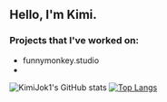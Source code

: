 ## Hello, I'm Kimi.

### Projects that I've worked on:
* funnymonkey.studio
* 
![KimiJok1's GitHub stats](https://github-readme-stats.vercel.app/api?username=KimiJok1&show_icons=true&theme=material-palenight&hide_border=true)
[![Top Langs](https://github-readme-stats.vercel.app/api/top-langs/?username=KimiJok1&layout=compact&theme=material-palenight&hide_border=true)](https://github.com/anuraghazra/github-readme-stats)
